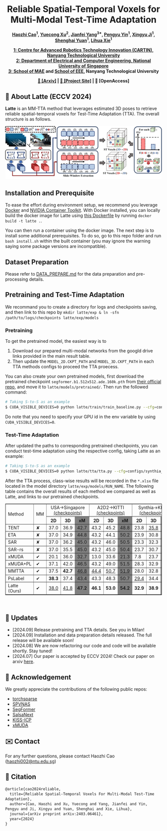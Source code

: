 <h1 align="center">Reliable Spatial-Temporal Voxels for Multi-Modal Test-Time Adaptation</h1>

<p align="center"><strong>
    <a href = "https://sites.google.com/view/haozhicao">Haozhi Cao</a><sup>1</sup>,
    <a href = "https://xuyu0010.wixsite.com/xuyu0010">Yuecong Xu</a><sup>2</sup>,
    <a href = "https://marsyang.site/">Jianfei Yang</a><sup>3*</sup>,
    <a href = "https://pamphlett.github.io/">Pengyu Yin</a><sup>1</sup>,
    <a href = "https://scholar.google.com/citations?user=qcLKoccAAAAJ&hl=en">Xingyu Ji</a><sup>1</sup>,
    <a href = "https://scholar.google.com/citations?user=XcV_sesAAAAJ&hl=en">Shenghai Yuan</a><sup>1</sup>,
    <a href = "https://scholar.google.com.sg/citations?user=Fmrv3J8AAAAJ&hl=en">Lihua Xie</a><sup>1</sup>
</strong></p>

<p align="center"><strong>
    <a href = "https://www.ntu.edu.sg/cartin">1: Centre for Advanced Robotics Technology Innovation (CARTIN), Nanyang Technological University</a><br>
    <a href = "https://cde.nus.edu.sg/ece/">2: Department of Electrical and Computer Engineering, National University of Singapore</a><br>
    <a href = "https://www.ntu.edu.sg/mae">3: School of MAE</a> and <a href = "https://www.ntu.edu.sg/eee">School of EEE</a>, Nanyang Technological University<br>
</strong></p>

<p align="center"><strong> 
    <a href = "https://arxiv.org/abs/2403.06461">&#128196; [Arxiv]</a> | 
    <a href = "https://sites.google.com/view/eccv24-latte">&#128190; [Project Site]</a> |
    &#128214; [OpenAccess]
</strong></p>

## :scroll: About Latte (ECCV 2024)

**Latte** is an MM-TTA method that leverages estimated 3D poses to retrieve reliable spatial-temporal voxels for Test-Time Adaptation (TTA). The overall structure is as follows.

<p align="middle">
  <img src="figs/Main_Method.jpg" width="600" />
</p>


## Installation and Prerequisite

To ease the effort during environment setup, we recommend you leverage [Docker](https://www.docker.com/) and [NVIDIA Container Toolkit](https://docs.nvidia.com/ai-enterprise/deployment-guide-vmware/0.1.0/docker.html). With Docker installed, you can locally build the docker image for Latte using [this Dockerfile](Dockerfile) by running ```docker build -t latte .```.

You can then run a container using the docker image. The next step is to install some additional prerequisites. To do so, go to this repo folder and run ```bash install.sh``` within the built container (you may ignore the warning saying some package versions are incompatible).


## Dataset Preparation
Please refer to [DATA_PREPARE.md](latte/data/DATA_PREPARE.md) for the data preparation and pre-processing details.


## Pretraining and Test-Time Adaptation
We recommand you to create a directory for logs and checkpoints saving, and then link to this repo by ```mkdir latte/exp & ln -sfn /path/to/logs/checkpoints latte/exp/models```
### Pretraining
To get the pretrained model, the easiest way is to 
1. Download our prepared multi-modal networks from the googld drive links provided in the main result table. 
2. Then update the ```MODEL_2D.CKPT_PATH``` and ```MODEL_3D.CKPT_PATH``` in each TTA methods configs to proceed the TTA proecess. 

You can also create your own pretrained models, first download the pretrained checkpoint ```segformer.b1.512x512.ade.160k.pth``` from [their official repo](https://github.com/NVlabs/SegFormer), and move it to ```latte/models/pretrained/```. Then run the followed command:

```bash
# Taking S-to-S as an example
$ CUDA_VISIBLE_DEVICES=0 python latte/train/train_baseline.py --cfg=configs/synthia_semantic_kitti/baseline.yaml
```

Do note that you need to specify your GPU id in the env variable by using ```CUDA_VISIBLE_DEVICES=0```.

### Test-Time Adaptation
After updated the paths to corresponding pretrained checkpoints, you can conduct test-time adaptation using the respective config, taking Latte as an example:
```bash
# Taking S-to-S as an example
$ CUDA_VISIBLE_DEVICES=0 python latte/tta/tta.py --cfg=configs/synthia_semantic_kitti/latte.yaml
```
After the TTA process, class-wise results will be recorded in the ```*.xlsx``` file located in the model directory ```latte/exp/models/RUN_NAME```. The following table contains the overall results of each method we compared as well as Latte, and links to our pretrained checkpoints.

<table border="1" align="center">
  <tr>
    <td rowspan="2" valign="center">Method</td>
    <td rowspan="2" valign="center">MM</td>
    <td colspan="3" align="center">
      USA&#8594;Singapore <br> <a href="https://drive.google.com/drive/folders/1Kfa0uPrgzMbI7AzEZi5f02fUzcAR43fO?usp=sharing">(checkpoints)</a>
    </td>
    <td colspan="3" align="center">
      A2D2&#8594;KITTI <br> <a href="https://drive.google.com/drive/folders/12fYs8QTKgqtuT2qe3qlyR6tLPfN6SD6D?usp=sharing">(checkpoints)</a>
    </td>
    <td colspan="3" align="center">
      Synthia&#8594;KITTI <br> <a href="https://drive.google.com/drive/folders/1iQJnTS8QBDw7OmlHuc_pRtmTQGLlQBhy?usp=sharing">(checkpoints)</a>
    </td>
  </tr>
  <tr>
    <!-- U-to-S -->
    <th align="center">2D</th> <th align="center">3D</th> <th bgcolor="grey" align="center">xM</th>
    <!-- D-to-N -->
    <th align="center">2D</th> <th align="center">3D</th> <th bgcolor="grey" align="center">xM</th>
    <!-- A-to-S -->
    <th align="center">2D</th> <th align="center">3D</th> <th bgcolor="grey" align="center">xM</th>
    <td bgcolor="grey" align="center">
      Avg
    </td>
  </tr>
  <tr>
    <td>TENT</td> <td>&#10008</td> 
    <td>37.0</td> <td>36.9</td> <td bgcolor="grey">42.7</td> 
    <td>43.2</td> <td>45.2</td> <td bgcolor="grey">48.8</td> 
    <td>23.8</td> <td><u>35.8</u></td> <td bgcolor="grey"><u>37.7</u></td> 
    <td bgcolor="grey">43.1</td> 
  </tr>
  <tr>
    <td>ETA</td> <td>&#10008</td>
    <td>37.0</td> <td>34.9</td> <td bgcolor="grey">44.8</td> 
    <td>43.2</td> <td>44.1</td> <td bgcolor="grey">50.2</td> 
    <td>23.9</td> <td>30.8</td> <td bgcolor="grey">33.1</td> 
    <td bgcolor="grey">42.7</td> 
  </tr>
  <tr>
    <td>SAR</td> <td>&#10008</td>
    <td>37.0</td> <td>36.2</td> <td bgcolor="grey">45.0</td> 
    <td>43.2</td> <td>46.0</td> <td bgcolor="grey">50.5</td> 
    <td>23.3</td> <td>32.3</td> <td bgcolor="grey">34.3</td> 
    <td bgcolor="grey">43.3</td> 
  </tr>
  <tr>
    <td>SAR-rs</td> <td>&#10008</td>
    <td>37.0</td> <td>35.5</td> <td bgcolor="grey">45.0</td> 
    <td>43.2</td> <td>45.0</td> <td bgcolor="grey">50.4</td> 
    <td>23.7</td> <td>30.7</td> <td bgcolor="grey">33.0</td> 
    <td bgcolor="grey">42.8</td> 
  </tr>
  <tr>
    <td>xMUDA</td> <td>&#10004</td>
    <td>20.1</td> <td>36.0</td> <td bgcolor="grey">32.7</td> 
    <td>13.0</td> <td>33.6</td> <td bgcolor="grey">21.3</td> 
    <td>7.8</td> <td>23.7</td> <td bgcolor="grey">19.5</td> 
    <td bgcolor="grey">24.5</td> 
  </tr>
  <tr>
    <td>xMUDA+PL</td> <td>&#10004</td>
    <td>37.1</td> <td>42.0</td> <td bgcolor="grey">46.5</td> 
    <td>43.2</td> <td>49.0</td> <td bgcolor="grey">51.5</td> 
    <td>28.3</td> <td>32.9</td> <td bgcolor="grey">34.7</td> 
    <td bgcolor="grey">44.2</td> 
  </tr>
  <tr>
    <td>MMTTA</td> <td>&#10004</td>
    <td>37.5</td> <td><b>42.7</b></td> <td bgcolor="grey"><u>46.8</u></td> 
    <td><u>44.4</u></td> <td><u>50.7</u></td> <td bgcolor="grey"><u>51.9</u></td> 
    <td>28.0</td> <td>32.8</td> <td bgcolor="grey">34.1</td> 
    <td bgcolor="grey"><u>44.3</u></td> 
  </tr>
  <tr>
    <td>PsLabel</td> <td>&#10004</td>
    <td><b>38.3</b></td> <td>37.4</td> <td bgcolor="grey">43.4</td> 
    <td>43.3</td> <td>48.3</td> <td bgcolor="grey">50.7</td> 
    <td><u>29.4</u></td> <td>34.4</td> <td bgcolor="grey">36.6</td> 
    <td bgcolor="grey">43.6</td> 
  </tr>
  <tr>
    <td>Latte (Ours)</td> <td>&#10004</td>
    <td><u>38.0</u></td> <td><u>41.8</u></td> <td bgcolor="grey"><b>47.2</b></td> 
    <td><b>46.1</b></td> <td><b>53.0</b></td> <td bgcolor="grey"><b>54.2</b></td> 
    <td><b>32.9</b></td> <td><b>38.9</b></td> <td bgcolor="grey"><b>41.0</b></td> 
    <td bgcolor="grey"><b>47.5</b></td> 
  </tr>
</table>
<br>


## :eyes: Updates
* [2024.09] Release pretraining and TTA details. See you in Milan!
* [2024.09] Installation and data preparation details released. The full release will be available soon!
* [2024.08] We are now refactoring our code and code will be available shortly. Stay tuned!
* [2024.07] Our paper is accepted by ECCV 2024! Check our paper on arxiv [here](https://arxiv.org/abs/2403.06461).


## :clap: Acknowledgement
We greatly appreciate the contributions of the following public repos:
- [torchsparse](https://github.com/mit-han-lab/torchsparse)
- [SPVNAS](https://github.com/mit-han-lab/spvnas)
- [SegFormer](https://github.com/NVlabs/SegFormer) 
- [SalsaNext](https://github.com/TiagoCortinhal/SalsaNext)
- [KISS-ICP](https://github.com/PRBonn/kiss-icp)
- [xMUDA](https://github.com/valeoai/xmuda)

## :envelope: Contact
For any further questions, please contact Haozhi Cao (haozhi002@ntu.edu.sg)

## :pencil: Citation
```
@article{cao2024reliable,
  title={Reliable Spatial-Temporal Voxels For Multi-Modal Test-Time Adaptation},
  author={Cao, Haozhi and Xu, Yuecong and Yang, Jianfei and Yin, Pengyu and Ji, Xingyu and Yuan, Shenghai and Xie, Lihua},
  journal={arXiv preprint arXiv:2403.06461},
  year={2024}
}
```
